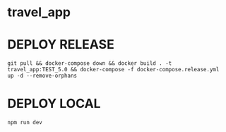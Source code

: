 # travel_app

# DEPLOY RELEASE
    git pull && docker-compose down && docker build . -t travel_app:TEST_5.0 && docker-compose -f docker-compose.release.yml  up -d --remove-orphans

# DEPLOY LOCAL
    npm run dev